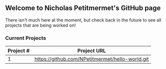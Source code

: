 ## Welcome to Nicholas Petitmermet's GitHub page

There isn't much here at the moment, but check back in the future to see all projects that are being worked on!

### Current Projects
 Project # | Project URL
-|-
 1 | https://github.com/NPetitmermet/hello-world.git
